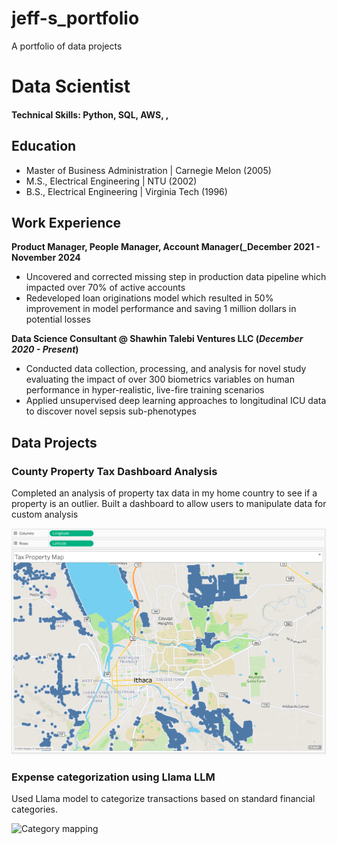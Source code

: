 # jeff-s_portfolio
A portfolio of data projects

# Data Scientist

#### Technical Skills: Python, SQL, AWS, ,

## Education
- Master of Business Administration  | Carnegie Melon (2005)							       		
- M.S., Electrical Engineering	| NTU	(2002)	        		
- B.S., Electrical Engineering | Virginia Tech (1996)

## Work Experience
**Product Manager, People Manager, Account Manager(_December 2021 - November 2024**
- Uncovered and corrected missing step in production data pipeline which impacted over 70% of active accounts
- Redeveloped loan originations model which resulted in 50% improvement in model performance and saving 1 million dollars in potential losses

**Data Science Consultant @ Shawhin Talebi Ventures LLC (_December 2020 - Present_)**
- Conducted data collection, processing, and analysis for novel study evaluating the impact of over 300 biometrics variables on human performance in hyper-realistic, live-fire training scenarios
- Applied unsupervised deep learning approaches to longitudinal ICU data to discover novel sepsis sub-phenotypes

## Data Projects
### County Property Tax Dashboard Analysis

Completed an analysis of property tax data in my home country to see if a property is an outlier. Built a dashboard to allow users to manipulate data for custom analysis

![Tableau Dashboard](/assets/img/dashboard_image.png)

### Expense categorization using Llama LLM

Used Llama model to categorize transactions based on standard financial categories.

![Category mapping](/assets/img/financial_transactions_categorized.png.jpeg)

